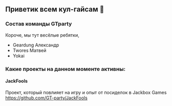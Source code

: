 ## Приветик всем кул-гайсам 🙌

### Состав команды GTparty
Короче, мы тут весёлые ребятки,
- Geardung Александр
- Twores Матвей
- Yokai
### Какие проекты на данном моменте активны:

#### JackFools
Проект, который повлияет на игру и опыт от посиделок в Jackbox Games
https://github.com/GT-party/JackFools
